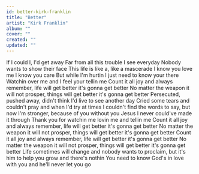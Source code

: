 ```yaml
---
id: better-kirk-franklin
title: "Better"
artist: "Kirk Franklin"
album: ""
cover: ""
created: ""
updated: ""
---
```


If I could I, I'd get away
Far from all this trouble I see everyday
Nobody wants to show their face
This life is like a, like a mascerade
I know you love me
I know you care
But while I'm hurtin I just need to know your there
Watchin over me and I feel your tellin me
Count it all joy and always remember, life will get better it's gonna get better
No matter the weapon it will not prosper, things will get better it's gonna get better
Persecuted, pushed away, didn't think I'd live to see another day
Cried some tears and couldn't pray and when I'd try at times I couldn't find the words to say, but now
I'm stronger, because of you without you Jesus I never could've made it through
Thank you for watchin me lovin me and tellin me
Count it all joy and always remember, life will get better it's gonna get better
No matter the weapon it will not prosper, things will get better it's gonna get better
Count it all joy and always remember, life will get better it's gonna get better
No matter the weapon it will not prosper, things will get better it's gonna get better
Life sometimes will change and nobody wants to proclaim, but it's him to help you grow and there's nothin
You need to know
God's in love with you and he'll never let you go